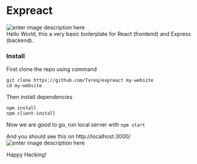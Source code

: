 # Expreact
![enter image description here](https://a.top4top.io/p_20433yclx1.png)
<br />Hello World, this a very basic boilerplate for React (frontend) and Express (backend).

### Install
First clone the repo using command
```
git clone https://github.com/Txreq/expreact my-website
cd my-website
```

Then install dependencies 
```
npm install
npm client-install
```
Now we are good to go, run local server with
`npm start`

And you should see this on http://localhost:3000/
![enter image description here](https://e.top4top.io/p_204312ed91.png)

Happy Hacking!
